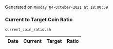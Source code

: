 Generated on `Monday 04-October-2021 at 18:00:59`

### Current to Target Coin Ratio
`current_coin_ratio.sh`

Date|Current|Target|Ratio
---|---|---|---
